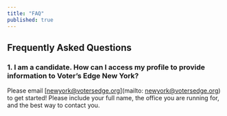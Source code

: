 ```yaml
---
title: "FAQ"
published: true
---
```

## Frequently Asked Questions

### 1. I am a candidate. How can I access my profile to provide information to Voter’s Edge New York?

Please email [newyork@votersedge.org](mailto: newyork@votersedge.org) to get started! Please include your full     name, the office you are running for, and the best way to contact you.

